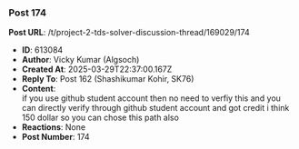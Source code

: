 ### Post 174
**Post URL**: /t/project-2-tds-solver-discussion-thread/169029/174
- **ID**: 613084
- **Author**: Vicky Kumar (Algsoch)
- **Created At**: 2025-03-29T22:37:00.167Z
- **Reply To**: Post 162 (Shashikumar Kohir, SK76)
- **Content**:  
  if you use github student account then no need to verfiy this and you can directly verify through github student account and got credit  i think 150 dollar so you can chose this path also
- **Reactions**: None
- **Post Number**: 174

